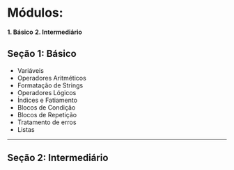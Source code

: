 # Módulos:
**1. Básico**
**2. Intermediário**

## Seção 1: Básico
- Variáveis
- Operadores Aritméticos
- Formatação de Strings
- Operadores Lógicos
- Índices e Fatiamento
- Blocos de Condição
- Blocos de Repetição
- Tratamento de erros
- Listas
---
## Seção 2: Intermediário